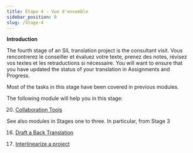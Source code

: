 ```yaml
---
title: Étape 4 - Vue d'ensemble
sidebar_position: 0
slug: /Stage-4
---
```




**Introduction**


The fourth stage of an SIL translation project is the consultant visit. Vous rencontrerez le conseiller et évaluez votre texte, prenez des notes, révisez vos textes et les retraductions si nécessaire. You will want to ensure that you have updated the status of your translation in Assignments and Progress.


Most of the tasks in this stage have been covered in previous modules.


The following module will help you in this stage:


 20.  [Collaboration Tools](/20.CT)


See also modules in Stages one to three. In particular, from Stage 3


 16.  [Draft a Back Translation](/16.BT1)


 17.  [Interlinearize a project](/17.BT2)

